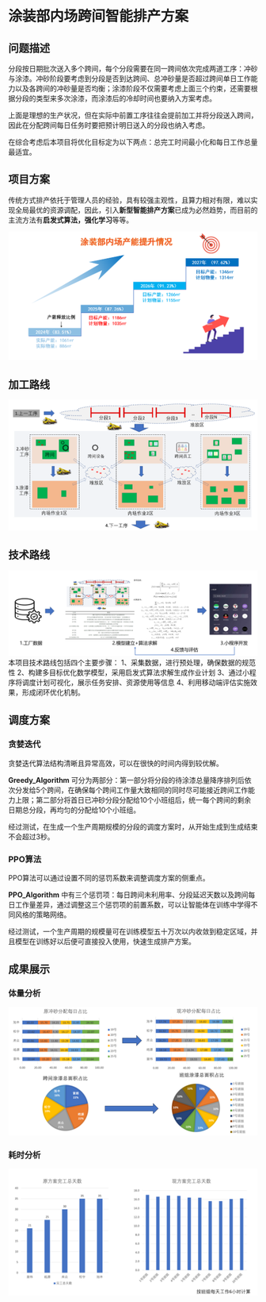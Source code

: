 # 涂装部内场跨间智能排产方案

## 问题描述
分段按日期批次送入多个跨间，每个分段需要在同一跨间依次完成两道工序：冲砂与涂漆。冲砂阶段要考虑到分段是否到达跨间、总冲砂量是否超过跨间单日工作能力以及各跨间的冲砂量是否均衡；涂漆阶段不仅需要考虑上面三个约束，还需要根据分段的类型来多次涂漆，而涂漆后的冷却时间也要纳入方案考虑。

上面是理想的生产状况，但在实际中前置工序往往会提前加工并将分段送入跨间，因此在分配跨间每日任务时要把预计明日送入的分段也纳入考虑。

在综合考虑后本项目将优化目标定为以下两点：总完工时间最小化和每日工作总量最适宜。

## 项目方案
传统方式排产依托于管理人员的经验，具有较强主观性，且算力相对有限，难以实现全局最优的资源调配，因此，引入**新型智能排产方案**已成为必然趋势，而目前的主流方法有**启发式算法，强化学习**等等。

![1](/imgs/1.png)

## 加工路线
![2](/imgs/2.png)

## 技术路线
![3](/imgs/3.png)
本项目技术路线包括四个主要步骤：
1、采集数据，进行预处理，确保数据的规范性
2、构建多目标优化数学模型，采用启发式算法求解生成作业计划
3、通过小程序将调度计划可视化，展示任务安排、资源使用等信息
4、利用移动端评估实施效果，形成闭环优化机制。

## 调度方案

### 贪婪迭代
贪婪迭代算法结构清晰且异常高效，可以在很快的时间内得到较优解。

**Greedy_Algorithm** 可分为两部分：第一部分将分段的待涂漆总量降序排列后依次分发给5个跨间，在确保每个跨间工作量大致相同的同时尽可能接近跨间工作能力上限；第二部分将首日已冲砂分段分配给10个小班组后，统一每个跨间的剩余日期总分段，再均匀的分配给10个小班组。

经过测试，在生成一个生产周期规模的分段的调度方案时，从开始生成到生成结束不会超过3秒。


### PPO算法
PPO算法可以通过设置不同的惩罚系数来调整调度方案的侧重点。

**PPO_Algorithm** 中有三个惩罚项：每日跨间未利用率、分段延迟天数以及跨间每日工作量差异，通过调整这三个惩罚项的前置系数，可以让智能体在训练中学得不同风格的策略网络。

经过测试，一个生产周期的规模量可在训练模型五十万次以内收敛到稳定区域，并且模型在训练好以后便可直接投入使用，快速生成排产方案。

## 成果展示
### 体量分析
![4](/imgs/4.png)
### 耗时分析
![5](/imgs/5.png)
